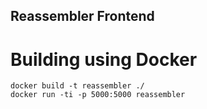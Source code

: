 ## Reassembler Frontend

# Building using Docker
```
docker build -t reassembler ./
docker run -ti -p 5000:5000 reassembler
```
